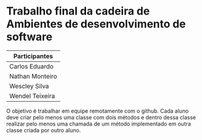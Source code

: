 # Trabalho final da cadeira de Ambientes de desenvolvimento de software
| Participantes   | 
|-----------------|
| Carlos Eduardo  |
| Nathan Monteiro |
| Wescley Silva   |
| Wendel Teixeira | 

 O objetivo é trabalhar em equipe remotamente com o github. Cada aluno deve criar pelo menos uma classe com dois métodos e dentro dessa classe realizar pelo menos uma chamada de um método implementado em outra classe criada por outro aluno.